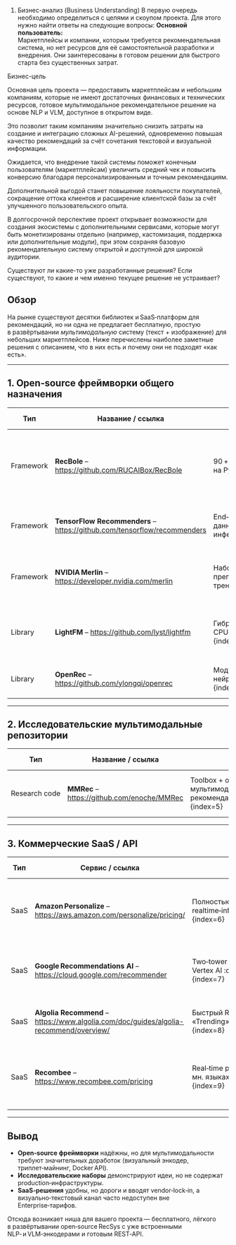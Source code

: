 1.  Бизнес-анализ (Business Understanding)
В первую очередь необходимо определиться с целями и скоупом проекта.
Для этого нужно найти ответы на следующие вопросы:
 **Основной пользователь:**  
  Маркетплейсы и компании, которым требуется рекомендательная система, но нет ресурсов для её самостоятельной разработки и внедрения. Они заинтересованы в готовом решении для быстрого старта без существенных затрат.  

Бизнес-цель

Основная цель проекта — предоставить маркетплейсам и небольшим компаниям, которые не имеют достаточных финансовых и технических ресурсов, готовое мультимодальное рекомендательное решение на основе NLP и VLM, доступное в открытом виде.

Это позволит таким компаниям значительно снизить затраты на создание и интеграцию сложных AI-решений, одновременно повышая качество рекомендаций за счёт сочетания текстовой и визуальной информации.

Ожидается, что внедрение такой системы поможет конечным пользователям (маркетплейсам) увеличить средний чек и повысить конверсию благодаря персонализированным и точным рекомендациям.

Дополнительной выгодой станет повышение лояльности покупателей, сокращение оттока клиентов и расширение клиентской базы за счёт улучшенного пользовательского опыта.

В долгосрочной перспективе проект открывает возможности для создания экосистемы с дополнительными сервисами, которые могут быть монетизированы отдельно (например, кастомизация, поддержка или дополнительные модули), при этом сохраняя базовую рекомендательную систему открытой и доступной для широкой аудитории.



Существуют ли какие-то уже разработанные решения? Если существуют, то какие и чем именно текущее решение не устраивает?


## Обзор
На рынке существуют десятки библиотек и SaaS‑платформ для рекомендаций, но ни одна не предлагает бесплатную, простую в развёртывании *мультимодальную* систему (текст + изображение) для небольших маркетплейсов. Ниже перечислены наиболее заметные решения с описанием, что в них есть и почему они не подходят «как есть».

---

## 1. Open‑source фреймворки общего назначения

| Тип | Название / ссылка | Что внутри | Ключевые ограничения |
|-----|-------------------|------------|----------------------|
| Framework | **RecBole** – <https://github.com/RUCAIBox/RecBole> | 90 + алгоритмов, единый API на PyTorch :contentReference[oaicite:0]{index=0} | Нет нативного визуального энкодера; мультимодальность (CLIP/ViT + триплет‑loss) придётся писать вручную |
| Framework | **TensorFlow Recommenders** – <https://github.com/tensorflow/recommenders> | End‑to‑end пайплайн на Keras: подготовка данных, обучение, инференс :contentReference[oaicite:1]{index=1} | Поддерживает табличные и текстовые фичи, но не изображения «из коробки» |
| Framework | **NVIDIA Merlin** – <https://developer.nvidia.com/merlin> | Набор библиотек для GPU‑ускоренного препроцессинга и тренинга :contentReference[oaicite:2]{index=2} | Требует дорогое GPU‑железо; мультимодальные примеры исследовательские, не production‑ready |
| Library | **LightFM** – <https://github.com/lyst/lightfm> | Гибрид CF + контент, быстрый CPU‑тренинг :contentReference[oaicite:3]{index=3} | Принимает только числовые/текстовые признаки; с изображениями не работает |
| Library | **OpenRec** – <https://github.com/ylongqi/openrec> | Модульная библиотека нейрорекомендеров :contentReference[oaicite:4]{index=4} | Проект давно не обновляется; визуального канала нет |

---

## 2. Исследовательские мультимодальные репозитории

| Тип | Название / ссылка | Что внутри | Ключевые ограничения |
|-----|-------------------|------------|----------------------|
| Research code | **MMRec** – <https://github.com/enoche/MMRec> | Toolbox + обзор статей по мультимодальным рекомендациям :contentReference[oaicite:5]{index=5} | Фрагментарный код; нет Docker, CI/CD и готового API для продакшна |

---

## 3. Коммерческие SaaS / API

| Тип | Сервис / ссылка | Что внутри | Ключевые ограничения |
|-----|-----------------|------------|----------------------|
| SaaS | **Amazon Personalize** – <https://aws.amazon.com/personalize/pricing/> | Полностью управляемый сервис, realtime‑inference :contentReference[oaicite:6]{index=6} | Плата за обучение + запросы; мультимодальность придётся реализовывать самому; дорого для малого бизнеса |
| SaaS | **Google Recommendations AI** – <https://cloud.google.com/recommender> | Two‑tower DL, интеграция с Vertex AI :contentReference[oaicite:7]{index=7} | Цены & vendor‑lock‑in; мультимодальные функции доступны только на Enterprise‑уровне |
| SaaS | **Algolia Recommend** – <https://www.algolia.com/doc/guides/algolia-recommend/overview/> | Быстрый REST/JS API, модели «Related», «Trending» :contentReference[oaicite:8]{index=8} | Облачный сервис, тарификация «за запрос»; требует выгрузки данных к провайдеру |
| SaaS | **Recombee** – <https://www.recombee.com/pricing> | Real‑time рекомендации < 200 мс, SDK на мн. языках :contentReference[oaicite:9]{index=9} | План «Standard» стартует от $99/мес; мультимодальные признаки нужно кодировать вручную |

---

## Вывод
* **Open‑source фреймворки** надёжны, но для мультимодальности требуют значительных доработок (визуальный энкодер, триплет‑майнинг, Docker API).  
* **Исследовательские наборы** демонстрируют идеи, но не содержат production‑инфраструктуры.  
* **SaaS‑решения** удобны, но дороги и вводят vendor‑lock‑in, а визуально‑текстовый канал часто недоступен вне Enterprise‑тарифов.  

Отсюда возникает ниша для вашего проекта — бесплатного, лёгкого в развёртывании open‑source RecSys с уже встроенными NLP‑ и VLM‑энкодерами и готовым REST‑API.
